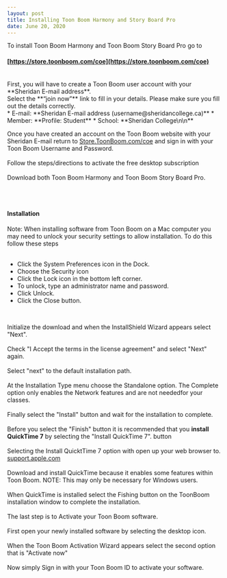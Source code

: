 ```yaml
---
layout: post
title: Installing Toon Boom Harmony and Story Board Pro  
date: June 20, 2020
--- 
```

To install Toon Boom Harmony and Toon Boom Story Board Pro go to  
#### [https://store.toonboom.com/coe](https://store.toonboom.com/coe)   

<br>
First, you will have to create a Toon Boom user account with your **Sheridan E-mail address**.  
<br>
Select the **“join now”** link to fill in your details.  Please make sure you fill out the details correctly.  
<br>
* E-mail: **Sheridan E-mail address (username@sheridancollege.ca)**  
* Member: **Profile: Student**  
* School: **Sheridan College\n\n**    

<br>
  
Once you have created an account on the Toon Boom website with your Sheridan E-mail return to [Store.ToonBoom.com/coe](https://store.toonboom.com/coe) and sign in with your Toon Boom Username and Password.   
<br>
Follow the steps/directions to activate the free desktop subscription  
<br>
Download both Toon Boom Harmony and Toon Boom Story Board Pro.  
<br>


<br>

#### Installation  
Note: When installing software from Toon Boom on a Mac computer you may need to unlock your security settings to allow installation.  To do this follow these steps  
<br>
* Click the System Preferences icon in the Dock.  
* Choose the Security icon  
* Click the Lock icon in the bottom left corner.   
* To unlock, type an administrator name and password.  
* Click Unlock.  
* Click the Close button.  

<br>

Initialize the download and when the InstallShield Wizard appears select "Next".  
<br>
Check "I Accept the terms in the license agreement" and select "Next" again.  
<br>
Select "next" to the default installation path.  
<br>
At the Installation Type menu choose the Standalone option.  The Complete option only enables the Network features and are not neededfor your classes.  
<br>
Finally select the "Install" button and wait for the installation to complete.  
<br>
Before you select the "Finish" button it is recommended that you **install QuickTime 7** by selecting the "Install QuickTime 7". button  
<br>
Selecting the Install QuicktTime 7 option with open up your web browser to. [support.apple.com](https://support.apple.com/kb/DL837?locale=en_CA)  
<br>
Download and install QuickTime because it enables some features within Toon Boom. 
NOTE: This may only be necessary for Windows users.  
<br>
When QuickTime is installed select the Fishing button on the ToonBoom installation window to complete the installation.  
<br>
The last step is to Activate your Toon Boom software.  
<br>
First open your newly installed software by selecting the desktop icon.  
<br> 
When the Toon Boom Activation Wizard appears select the second option that is "Activate now"  
<br>
Now simply Sign in with your Toon Boom ID to activate your software.   


 